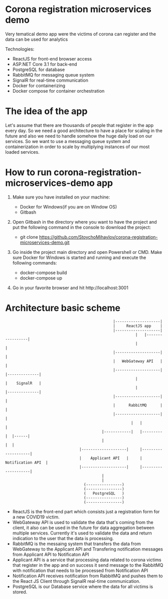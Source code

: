 # Corona registration microservices demo
Very tematical demo app were the victims of corona can register and the data can be used for analytics

Technologies:
  - ReactJS for front-end browser access
  - ASP.NET Core 3.1 for back-end 
  - PostgreSQL for database
  - RabbitMQ for messaging queue system
  - SignalR for real-time communication
  - Docker for containerizing
  - Docker compose for container orchestration
  
# The idea of the app
Let's assume that there are thousands of people that register in the app every day. So we need a good architecture to have a place for scaling in the future and also we need to handle somehow the huge daily load on our services. So we want to use a messaging queue system and containerization in order to scale by multiplying instances of our most loaded services.

# How to run corona-registration-microservices-demo app
1. Make sure you have installed on your machine: 
    - Docker for Windows(if you are on Window OS)
    - Gitbash

2. Open Gitbash in the directory where you want to have the project and put the following command in the console to download the project:
    - git clone https://github.com/StoychoMihaylov/corona-registration-microservices-demo.git

3. Go inside the project main directory and open Powershell or CMD. Make sure Docker for Windows is started and running and execute the following commands:
    - docker-compose build
    - docker-compose up
    
4. Go in your favorite browser and hit http://localhost:3001

# Architecture basic scheme

                                                    |--------------------|
                                                    |     ReactJS app    |
                                                    |--------------------|
                                                              |   |-----------------|
                                                              |                     |
                                                    |--------------------|          |
                                                    |   WebGateway API   |          |
                                                    |--------------------|  |--------------|
                                                              |             |    SignalR   |
                                                              |             |--------------|
                                                    |--------------------|          |
                                                    |      RabbitMQ      |          |
                                                    |--------------------|          |
                                                            |   |                   |   
                                               |------------|   |---------|  |------|        
                                               |                          |  |
                                     |--------------------|     |--------------------|
                                     |    Applicant API   |     |  Notification API  |
                                     |--------------------|     |--------------------|
                                               |
                                               |
                                       (----------------)
                                       (----------------)
                                       (   PostgreSQL   )
                                       (----------------)
                                       (----------------)

- ReactJS is the front-end part which consists just a registration form for a new COVID19 victim.
- WebGateway API is used to validate the data that's coming from the client, it also can be used in the future for data aggregation between multiple services.
Currently it's used to validate the data and return indication to the user that the data is processing.
- RabbitMQ is the messaing system that transfers the data from WebGateway to the Applicant API and Transfering notification messages from Applicant API
to Notificaton API
- Applicant API is a service that processing data related to corona victims that register in the app and on success it send message to the RabbitMQ with notification
that needs to be processed from Notification API
- Notification API receives notification from RabbitMQ and pushes them to the React JS Client through SignalR real-time communication.
- PostgreSQL is our Database service where the data for all victims is stored.
